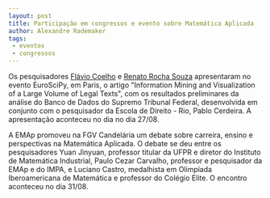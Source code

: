 ```yaml
---
layout: post
title: Participação em congressos e evento sobre Matemática Aplicada
author: Alexandre Rademaker
tags:
 - eventos
 - congressos
---
```


Os pesquisadores [Flávio Coelho](/people/flavio.coelho.html) e
[Renato Rocha Souza](/people/renato.souza.html) apresentaram no evento
EuroSciPy, em Paris, o artigo "Information Mining and Visualization of
a Large Volume of Legal Texts", com os resultados preliminares da
análise do Banco de Dados do Supremo Tribunal Federal, desenvolvida em
conjunto com o pesquisador da Escola de Direito - Rio, Pablo
Cerdeira. A apresentação aconteceu no dia no dia 27/08.

A EMAp promoveu na FGV Candelária um debate sobre carreira, ensino e
perspectivas na Matemática Aplicada. O debate se deu entre os
pesquisadores Yuan Jinyuan, professor titular da UFPR e diretor do
Instituto de Matemática Industrial, Paulo Cezar Carvalho, professor e
pesquisador da EMAp e do IMPA, e Luciano Castro, medalhista em
Olimpíada Iberoamericana de Matemática e professor do Colégio Elite. O
encontro aconteceu no dia 31/08.

